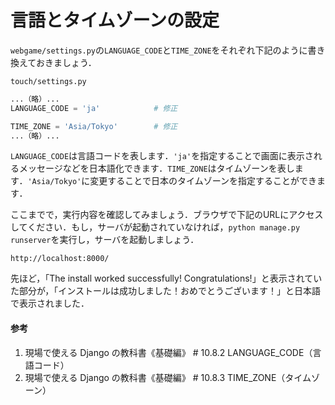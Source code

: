 # 言語とタイムゾーンの設定

`webgame/settings.py`の`LANGUAGE_CODE`と`TIME_ZONE`をそれぞれ下記のように書き換えておきましょう．

`touch/settings.py`

```python
...（略）...
LANGUAGE_CODE = 'ja'			# 修正

TIME_ZONE = 'Asia/Tokyo'		# 修正
...（略）...
```

`LANGUAGE_CODE`は言語コードを表します．`'ja'`を指定することで画面に表示されるメッセージなどを日本語化できます．`TIME_ZONE`はタイムゾーンを表します．`'Asia/Tokyo'`に変更することで日本のタイムゾーンを指定することができます．

ここまでで，実行内容を確認してみましょう．ブラウザで下記のURLにアクセスしてください．もし，サーバが起動されていなければ，`python manage.py runserver`を実行し，サーバを起動しましょう．

`http://localhost:8000/`

先ほど，「The install worked successfully! Congratulations!」と表示されていた部分が，「インストールは成功しました！おめでとうございます！」と日本語で表示されました．

#### 参考
1. 現場で使える Django の教科書《基礎編》 # 10.8.2 LANGUAGE_CODE（言語コード）
1. 現場で使える Django の教科書《基礎編》 # 10.8.3 TIME_ZONE（タイムゾーン）
